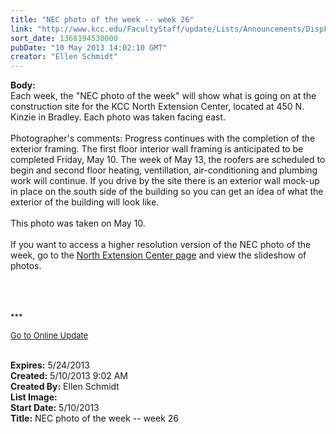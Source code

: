 ```yaml
---
title: "NEC photo of the week -- week 26"
link: "http://www.kcc.edu/FacultyStaff/update/Lists/Announcements/DispForm.aspx?ID=1115"
sort_date: 1368194530000
pubDate: "10 May 2013 14:02:10 GMT"
creator: "Ellen Schmidt"
---
```


<div><b>Body:</b> <div class="ExternalClass2557787ABA7A4DAC82493DE48E42A4CE">
<div style="float:left"><span>Each week, the &quot;NEC photo of the week&quot; will show what is going on at the construction site for the KCC North Extension Center, located at 450 N. Kinzie in Bradley. Each photo was taken facing east.<br /> <br />Photographer's comments: Progress continues with the completion of the exterior framing. The first floor interior wall framing is anticipated to be completed Friday, May 10. The week of May 13, the roofers are scheduled to begin and second floor heating, ventillation, air-conditioning and plumbing work will continue. If you drive by the site there is an exterior wall mock-up in place on the south side of the building so you can get an idea of what the exterior of the building will look like. </span>
<div> </div>
<div>This photo was taken on May 10.</div>
<div><br />If you want to access a higher resolution version of the NEC photo of the week, go to the <a href="/Community/Collegeinfo/collegelocations/Pages/nec.aspx">North Extension Center page</a> and view the slideshow of photos. </div>
<div> </div>
<div> </div>
<div>
<div> </div>
<div>
<p><font size="2">***</font></p>
<p><font size="2"><a href="/FacultyStaff/update/Pages/dailyupdate.aspx">Go to Online Update</a></font><font size="2"></p></font><br /></div></div></div></div></span></div>
<div><b>Expires:</b> 5/24/2013</div>
<div><b>Created:</b> 5/10/2013 9:02 AM</div>
<div><b>Created By:</b> Ellen Schmidt</div>
<div><b>List Image:</b> <a href="http://www.kcc.edu/SiteCollectionImages/NEC-2013-05-10.JPG"></a></div>
<div><b>Start Date:</b> 5/10/2013</div>
<div><b>Title:</b> NEC photo of the week -- week 26</div>
